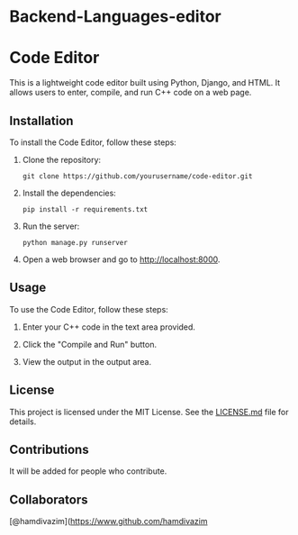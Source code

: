 # Backend-Languages-editor
# Code Editor

This is a lightweight code editor built using Python, Django, and HTML. It allows users to enter, compile, and run C++ code on a web page.

## Installation

To install the Code Editor, follow these steps:

1. Clone the repository:

    ```
    git clone https://github.com/yourusername/code-editor.git
    ```

2. Install the dependencies:

    ```
    pip install -r requirements.txt
    ```

3. Run the server:

    ```
    python manage.py runserver
    ```

4. Open a web browser and go to [http://localhost:8000](http://localhost:8000).

## Usage

To use the Code Editor, follow these steps:

1. Enter your C++ code in the text area provided.

2. Click the "Compile and Run" button.

3. View the output in the output area.

## License

This project is licensed under the MIT License. See the [LICENSE.md](LICENSE.md) file for details.

## Contributions

It will be added for people who contribute.

## Collaborators

[@hamdivazim](https://www.github.com/hamdivazim
